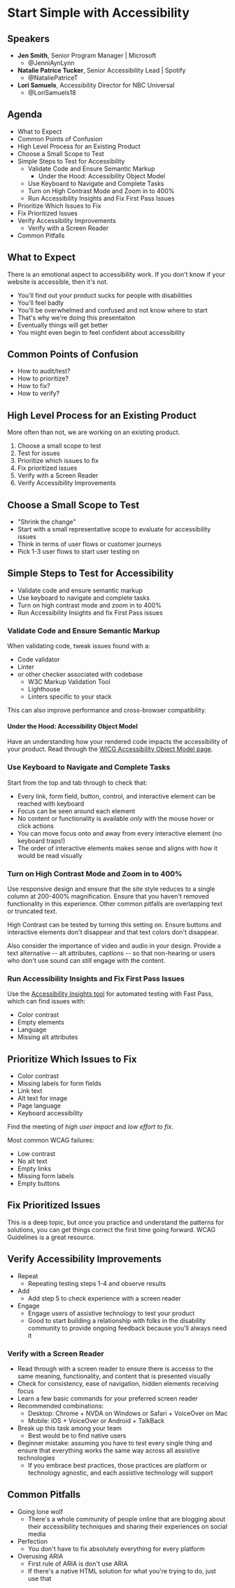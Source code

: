 # Start Simple with Accessibility

## Speakers

- **Jen Smith**, Senior Program Manager | Microsoft
    + @JenniAynLynn
- **Natalie Patrice Tucker**, Senior Accessibility Lead | Spotify
    + @NataliePatriceT
- **Lori Samuels**, Accessibility Director for NBC Universal
    + @LoriSamuels18


## Agenda

- What to Expect
- Common Points of Confusion
- High Level Process for an Existing Product
- Choose a Small Scope to Test
- Simple Steps to Test for Accessibility
    + Validate Code and Ensure Semantic Markup
        * Under the Hood: Accessibility Object Model
    + Use Keyboard to Navigate and Complete Tasks
    + Turn on High Contrast Mode and Zoom in to 400%
    + Run Accessibility Insights and Fix First Pass Issues
- Prioritize Which Issues to Fix
- Fix Prioritized Issues
- Verify Accessibility Improvements
    + Verify with a Screen Reader
- Common Pitfalls


## What to Expect

There is an emotional aspect to accessibility work. If you don't know if your website is accessible, then it's not.

- You'll find out your product sucks for people with disabilities
- You'll feel badly
- You'll be overwhelmed and confused and not know where to start
- That's why we're doing this presentaiton
- Eventually things will get better
- You might even begin to feel confident about accessibility


## Common Points of Confusion

- How to audit/test?
- How to prioritize?
- How to fix?
- How to verify?


## High Level Process for an Existing Product

More often than not, we are working on an existing product.

1. Choose a small scope to test
2. Test for issues
3. Prioritize which issues to fix
4. Fix prioritized issues
5. Verify with a Screen Reader
6. Verify Accessibility Improvements


## Choose a Small Scope to Test

- "Shrink the change"
- Start with a small representative scope to evaluate for accessibility issues
- Think in terms of user flows or customer journeys
- Pick 1-3 user flows to start user testing on


## Simple Steps to Test for Accessibility

- Validate code and ensure semantic markup
- Use keyboard to navigate and complete tasks
- Turn on high contrast mode and zoom in to 400%
- Run Accessibility Insights and fix First Pass issues


### Validate Code and Ensure Semantic Markup

When validating code, tweak issues found with a:
- Code validator
- Linter
- or other checker associated with codebase
    + W3C Markup Validation Tool
    + Lighthouse
    + Linters specific to your stack


This can also improve performance and cross-browser compatibility.


#### Under the Hood: Accessibility Object Model

Have an understanding how your rendered code impacts the accessibility of your product. Read through the [WICG Accessibility Object Model page](https://wicg.github.io/aom/explainer.html).


### Use Keyboard to Navigate and Complete Tasks

Start from the top and tab through to check that:
- Every link, form field, button, control, and interactive element can be reached with keyboard
- Focus can be seen around each element
- No content or functionality is available *only* with the mouse hover or click actions
- You can move focus onto and away from every interactive element (no keyboard traps!)
- The order of interactive elements makes sense and aligns with how it would be read visually


### Turn on High Contrast Mode and Zoom in to 400%

Use responsive design and ensure that the site style reduces to a single column at 200-400% magnification. Ensure that you haven't removed functionality in this experience. Other common pitfalls are overlapping text or truncated text.


High Contrast can be tested by turning this setting on. Ensure buttons and interactive elements don't disappear and that text colors don't disappear.


Also consider the importance of video and audio in your design. Provide a text alternative -- alt attributes, captions -- so that non-hearing or users who don't use sound can still engage with the content.


### Run Accessibility Insights and Fix First Pass Issues

Use the [Accessibility Insights tool](https://accessibilityinsights.io/docs/en/web/overview/) for automated testing with Fast Pass, which can find issues with:
- Color contrast
- Empty elements
- Language
- Missing alt attributes


## Prioritize Which Issues to Fix

- Color contrast
- Missing labels for form fields
- Link text
- Alt text for image
- Page language
- Keyboard accessibility


Find the meeting of *high user impact* and *low effort to fix*.


Most common WCAG failures:
- Low contrast
- No alt text
- Empty links
- Missing form labels
- Empty buttons


## Fix Prioritized Issues

This is a deep topic, but once you practice and understand the patterns for solutions, you can get things correct the first time going forward. WCAG Guidelines is a great resource.


## Verify Accessibility Improvements

- Repeat
    + Repeating testing steps 1-4 and observe results
- Add
    + Add step 5 to check experience with a screen reader
- Engage
    + Engage users of assistive technology to test your product
    + Good to start building a relationship with folks in the disability community to provide ongoing feedback because you'll always need it


### Verify with a Screen Reader

- Read through with a screen reader to ensure there is accesss to the same meaning, functionality, and content that is presented visually
- Check for consistency, ease of navigation, hidden elements receiving focus
- Learn a few basic commands for your preferred screen reader
- Recommended combinations:
    + Desktop: Chrome + NVDA on Windows or Safari + VoiceOver on Mac
    + Mobile: iOS + VoiceOver or Android + TalkBack
- Break up this task among your team
    + Best would be to find native users
- Beginner mistake: assuming you have to test every single thing and ensure that everything works the same way across all assistive technologies
    + If you embrace best practices, those practices are platform or technology agnostic, and each assistive technology will support


## Common Pitfalls

- Going lone wolf
    + There's a whole community of people online that are blogging about their accessibility techniques and sharing their experiences on social media
- Perfection
    + You don't have to fix absolutely everything for every platform
- Overusing ARIA
    + First rule of ARIA is don't use ARIA
    + If there's a native HTML solution for what you're trying to do, just use that